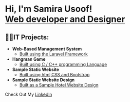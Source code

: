 <h1>Hi, I'm Samira Usoof! <br/><a href="https://github.com/2022Samira">Web developer and Designer</a></h1>

<h2>👨‍💻IT Projects:</h2>

- <b>Web-Based Management System</b>
  - [Built using the Laravel Framework](https://github.com/)
- <b>Hangman Game</b>
  - [Built using C / C++ programming Language](https://github.com/2022Samira/hangmanGame)
- <b>Sample Static Website</b>
  - [Built using html,CSS,and Bootstrap](https://2022samira.github.io/2022Samira-Sample-Website-Using-CSS-Bootstrap-HTML/)
- <b>Sample Static Website Design</b>
  - [Built as a Sample Hotel Website Design](https://www.canva.com/design/DAFTp5wc3QM/fCn-ifhVpudwmXm25JAr0g/view?website#4:stay)

Check Out My <a href="https://www.linkedin.com/in/samira-usoof-477623167/">LinkedIn </a>







